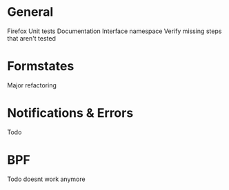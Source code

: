 ﻿# General
Firefox
Unit tests
Documentation
Interface namespace
Verify missing steps that aren't tested


# Formstates
Major refactoring

# Notifications & Errors
Todo

# BPF
Todo doesnt work anymore

